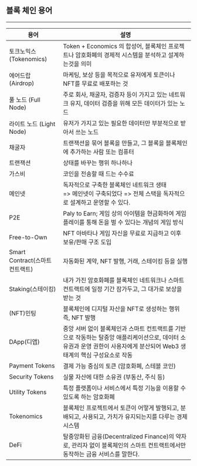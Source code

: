 ## 블록 체인 용어

---
|용어|설명|
|--|--|
|토크노믹스 (Tokenomics)|Token + Economics 의 합성어, 블록체인 프로젝트나 암호화폐의 경제적 시스템을 분석하고 설계하는것을 의미 |
|에어드랍 (Airdrop)|마케팅, 보상 등을 목적으로 유저에게 토큰이나 NFT를 무료로 배포하는 것|
|풀 노드 (Full Node)|주로 회사, 채굴자, 검증자 등이 가지고 있는 네트워크 유지, 데이터 검증을 위해 모든 데이터가 있는 노드|
|라이트 노드 (Light Node)|유저가 가지고 있는 필요한 데이터만 부분적으로 받아서 쓰는 노드|
|채굴자|트랜잭션을 묶어 블록을 만들고, 그 블록을 블록체인에 추가하는 사람 또는 컴퓨터|
|트랜잭션|상태를 바꾸는 행위 하나하나|
|가스비|코인을 전송할 때 드는 수수료|
|메인넷|독자적으로 구축한 블록체인 네트워크 생태 <br> => 메인넷이 구축되었다 => 전체 스택을 독자적으로 설계하고 운영할 수 있다.|
|P2E|Paly to Earn; 게임 상의 아이템을 현금화하여 게임 플레이를 통해 돈을 벌 수 있다는 개념의 게임 방식|
|Free-to-Own|NFT 아바타나 게임 자신을 무료로 지급하고 이후 보유/판매 구조 도입|
|Smart Contract(스마트 컨트랙트)|자동화된 계약, NFT 발행, 거래, 스테이킹 등을 실행|
|Staking(스테이킹)|내가 가진 암호화폐를 블록체인 네트워크나 스마트 컨트랙트에 일정 기간 잠가두고, 그 대가로 보상을 받는 것|
|(NFT)민팅|블록체인에 디지털 자산을  NFT로 생성하는 행위 즉, NFT 발행|
|DApp(디앱)|중앙 서버 없이 블록체인과 스마트 컨트랙트를 기반으로 작동하는 탈중앙 애플리케이션으로, 데이터 소유권과 운영 권한이 사용자에게 분산되어 Web3 생태계의 핵심 구성요소로 작동|
|Payment Tokens|결제 가능 중심의 토큰 (암호화폐, 스테블 코인)|
|Security Tokens|실물 자산에 대한 소유권 (부동산, 주식 등)|
|Utility Tokens|특정 플랫폼이나 서비스에서 특정 기능을 이용할 수 있도록 하는 암호화폐|
|Tokenomics| 블록체인 프로젝트에서 토큰이 어떻게 발행되고, 분배되고, 사용되고, 가치가 유지되는지를 다루는 경제 시스템|
|DeFi|탈중앙화된 금융(Decentralized Finance)의 약자로, 관리자 없이 블록체인의 스마트 컨트랙트에서만 동작하는 금융 서비스를 말한다.|
